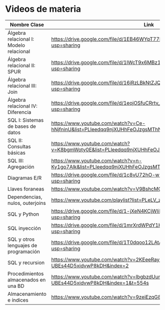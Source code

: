 # Videos de materia

| Nombre Clase |  Link |
|--------------|------|
| Álgebra relacional I: Modelo relacional | https://drive.google.com/file/d/1EB46WYpT77RT88cctCE2BlqSmwFlVZ4h/view?usp=sharing |
| Álgebra relacional II: SPUR         | https://drive.google.com/file/d/1lWcT9x6MBz1LXm7cxDCbu1d4PEHAZDs9/view?usp=sharing |
| Álgebra relacional III: Join         | https://drive.google.com/file/d/16iRzLBkNtZJQ2ktnhOqVPFt-a1xFd5b_/view?usp=sharing |
| Álgebra relacional IV: Diferencia         | https://drive.google.com/file/d/1eojOSfuCRrtv_p-KwUAUQaUHWswt6oTH/view?usp=sharing |
| SQL I: Sistemas de bases de datos | https://www.youtube.com/watch?v=Ce-hNjfninU&list=PLleedqq9njXUHhFeOJzgsMThN4bzKtl8c | 
| SQL II: Consultas básicas | https://www.youtube.com/watch?v=K8bgmWoty0E&list=PLleedqq9njXUHhFeOJzgsMThN4bzKtl8c&index=2 | 
| SQL III: Agregación | https://www.youtube.com/watch?v=n-Ky1go7Alk&list=PLleedqq9njXUHhFeOJzgsMThN4bzKtl8c&index=3 | 
| Diagramas E/R | https://drive.google.com/file/d/1c8vU72hO-w-uZUDxuMsqzj_D0tj6gNHX/view?usp=sharing | 
| Llaves foraneas | https://www.youtube.com/watch?v=V9BshcMCpVQ | 
| Dependencias, nulos, outerjoins | https://www.youtube.com/playlist?list=PLeLV_ztnnBSgXrf-mX_YO5hCqpxYVDx05 |
| SQL y Python | https://drive.google.com/file/d/1-jXeN4KCjWIiLSgLhSVe1RWGBAzpfDA8/view?usp=sharing |
| SQL inyección | https://drive.google.com/file/d/1mrXrdWPdY1HeNvKQdqA31hqWLkH9MYUn/view?usp=sharing |
| SQL y otros lenguajes de programación | https://drive.google.com/file/d/1T0dqoo12LAtA3VOINUAJxHd-_rRQIWHk/view?usp=sharing |
| SQL y recursion | https://www.youtube.com/watch?v=2KEeeRayEMk&list=PLeLV_ztnnBSi8K-UBEs44D5xidvwP8kDH&index=2 |
| Procedimientos almacenados en una BD | https://www.youtube.com/watch?v=IbgbzdUurNg&list=PLeLV_ztnnBSi8K-UBEs44D5xidvwP8kDH&index=1&t=554s |
| Almacenamiento e índices | https://www.youtube.com/watch?v=9zeiEzqG8ps&t=2461s |

